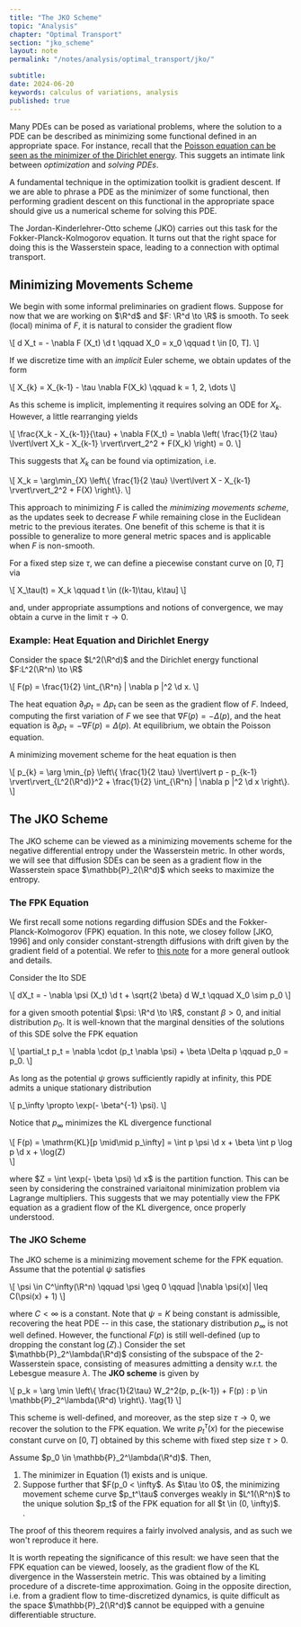 ```yaml
---
title: "The JKO Scheme"
topic: "Analysis"
chapter: "Optimal Transport"
section: "jko_scheme"
layout: note
permalink: "/notes/analysis/optimal_transport/jko/"

subtitle: 
date: 2024-06-20
keywords: calculus of variations, analysis
published: true
---
```


Many PDEs can be posed as variational problems, where the solution to a PDE can be described as minimizing some functional defined in an appropriate space. For instance, recall that the <a href="../../variational_calculus/euler_lagrange/">Poisson equation can be seen as the minimizer of the Dirichlet energy</a>. This suggets an intimate link between *optimization* and *solving PDEs*.

A fundamental technique in the optimization toolkit is gradient descent. If we are able to phrase a PDE as the minimizer of some functional, then performing gradient descent on this functional in the appropriate space should give us a numerical scheme for solving this PDE.

The Jordan-Kinderlehrer-Otto scheme (JKO) carries out this task for the Fokker-Planck-Kolmogorov equation. It turns out that the right space for doing this is the Wasserstein space, leading to a connection with optimal transport.

## Minimizing Movements Scheme

We begin with some informal preliminaries on gradient flows. Suppose for now that we are working on $\R^d$ and $F: \R^d \to \R$ is smooth. To seek (local) minima of $F$, it is natural to consider the gradient flow

\\[
d X_t = - \nabla F (X_t) \d t \qquad X_0 = x_0 \qquad t \in [0, T].
\\]

If we discretize time with an *implicit* Euler scheme, we obtain updates of the form

\\[
X_{k} = X_{k-1} - \tau \nabla F(X_k) \qquad k = 1, 2, \dots
\\]

As this scheme is implicit, implementing it requires solving an ODE for $X_k$. However, a little rearranging yields

\\[
\frac{X_k - X_{k-1}}{\tau} + \nabla F(X_t) = \nabla \left( \frac{1}{2 \tau} \lvert\lvert X_k - X_{k-1} \rvert\rvert_2^2 + F(X_k) \right) = 0.
\\]

This suggests that $X_k$ can be found via optimization, i.e.

\\[
X_k = \arg\min_{X} \left\\{ \frac{1}{2 \tau} \lvert\lvert X - X_{k-1} \rvert\rvert_2^2 + F(X) \right\\}.
\\]

This approach to minimizing $F$ is called the *minimizing movements scheme*, as the updates seek to decrease $F$ while remaining close in the Euclidean metric to the previous iterates. One benefit of this scheme is that it is possible to generalize to more general metric spaces and is applicable when $F$ is non-smooth.

For a fixed step size $\tau$, we can define a piecewise constant curve on $[0, T]$ via

\\[
X_\tau(t) = X_k \qquad t \in ((k-1)\tau, k\tau]
\\]

and, under appropriate assumptions and notions of convergence, we may obtain a curve in the limit $\tau \to 0$. 

### Example: Heat Equation and Dirichlet Energy

Consider the space $L^2(\R^d)$ and the Dirichlet energy functional $F:L^2(\R^n) \to \R$

\\[
F(p) = \frac{1}{2} \int_{\R^n} | \nabla p |^2 \d x.
\\]

The heat equation $\partial_t p_t = \Delta p_t$ can be seen as the gradient flow of $F$. Indeed, computing the first variation of $F$ we see that $\nabla F(p) = - \Delta(p)$, and the heat equation is $\partial_t p_t = - \nabla F(p) = \Delta (p)$. At equilibrium, we obtain the Poisson equation. 

A minimizing movement scheme for the heat equation is then

\\[
p_{k} = \arg \min_{p} \left\\{ \frac{1}{2 \tau} \lvert\lvert p - p_{k-1} \rvert\rvert_{L^2(\R^d)}^2 + \frac{1}{2} \int_{\R^n} | \nabla p |^2 \d x \right\\}. 
\\]


## The JKO Scheme

The JKO scheme can be viewed as a minimizing movements scheme for the negative differential entropy under the Wasserstein metric. In other words, we will see that diffusion SDEs can be seen as a gradient flow in the Wasserstein space $\mathbb{P}_2(\R^d)$ which seeks to maximize the entropy.

### The FPK Equation

We first recall some notions regarding diffusion SDEs and the Fokker-Planck-Kolmogorov (FPK) equation. In this note, we closey follow [JKO, 1996] and only consider constant-strength diffusions with drift given by the gradient field of a potential. We refer to <a href="../pde/fpk/">this note</a> for a more general outlook and details.

Consider the Ito SDE

\\[
dX_t = - \nabla \psi (X_t) \d t + \sqrt{2 \beta} d W_t \qquad X_0 \sim p_0
\\]

for a given smooth potential $\psi: \R^d \to \R$, constant $\beta > 0$, and initial distribution $p_0$. It is well-known that the marginal densities of the solutions of this SDE solve the FPK equation

\\[
\partial_t p_t = \nabla \cdot (p_t \nabla \psi) + \beta \Delta p \qquad p_0 = p_0.
\\]

As long as the potential $\psi$ grows sufficiently rapidly at infinity, this PDE admits a unique stationary distribution

\\[
p_\infty \propto \exp(- \beta^{-1} \psi).
\\]

Notice that $p_\infty$ minimizes the KL divergence functional

\\[
F(p) = \mathrm{KL}[p \mid\mid p_\infty] = \int p \psi \d x + \beta \int p \log p \d x + \log(Z)  
\\]

where $Z = \int \exp(- \beta \psi) \d x$ is the partition function. This can be seen by considering the constrained variaitonal minimization problem via Lagrange multipliers. This suggests that we may potentially view the FPK equation as a gradient flow of the KL divergence, once properly understood.

### The JKO Scheme

The JKO scheme is a minimizing movement scheme for the FPK equation. Assume that the potential $\psi$ satisfies

\\[
\psi \in C^\infty(\R^n) \qquad \psi \geq 0 \qquad |\nabla \psi(x)| \leq C(\psi(x) + 1)
\\]

where $C < \infty$ is a constant. Note that $\psi = K$ being constant is admissible, recovering the heat PDE -- in this case, the stationary distribution $p_\infty$ is not well defined. However, the functional $F(p)$ is still well-defined (up to dropping the constant $\log(Z)$.) Consider the set $\mathbb{P}_2^\lambda(\R^d)$ consisting of the subspace of the 2-Wasserstein space, consisting of measures admitting a density w.r.t. the Lebesgue measure $\lambda$. The **JKO scheme** is given by

\\[
p_k = \arg \min \left\\{ \frac{1}{2\tau} W_2^2(p, p_{k-1}) + F(p) : p \in \mathbb{P}_2^\lambda(\R^d) \right\\}. \tag{1}
\\]

This scheme is well-defined, and moreover, as the step size $\tau \to 0$, we recover the solution to the FPK equation. We write $p_t^\tau(x)$ for the piecewise constant curve on $[0, T]$ obtained by this scheme with fixed step size $\tau > 0$. 

<div class='theorem' name='JKO Scheme Converges to Solution of the FPK Equation'>
Assume $p_0 \in \mathbb{P}_2^\lambda(\R^d)$. Then,
<ol>
    <li> The minimizer in Equation (1) exists and is unique. </li>
    <li> Suppose further that $F(p_0 < \infty$. As $\tau \to 0$, the minimizing movement scheme curve $p_t^\tau$ converges weakly in $L^1(\R^n)$ to the unique solution $p_t$ of the FPK equation for all $t \in (0, \infty)$.  </li>.
</ol>
</div>

The proof of this theorem requires a fairly involved analysis, and as such we won't reproduce it here. 

It is worth repeating the significance of this result: we have seen that the FPK equation can be viewed, loosely, as the gradient flow of the KL divergence in the Wasserstein metric. This was obtained by a limiting procedure of a discrete-time approximation. Going in the opposite direction, i.e. from a gradient flow to time-discretized dynamics, is quite difficult as the space $\mathbb{P}_2(\R^d)$ cannot be equipped with a genuine differentiable structure. 
